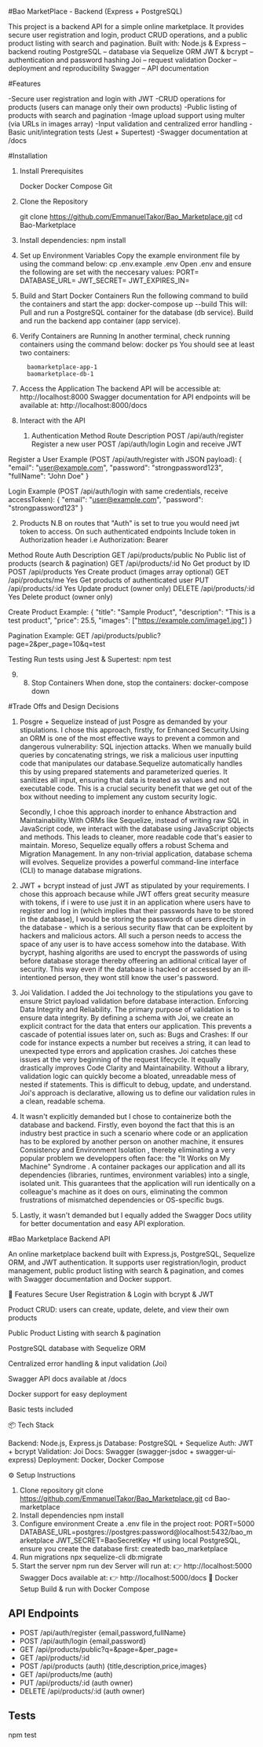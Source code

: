 #Bao MarketPlace - Backend (Express + PostgreSQL)

This project is a backend API for a simple online marketplace. It provides secure user registration and login, product CRUD operations, and a public product listing with search and pagination.
Built with:
Node.js & Express – backend routing
PostgreSQL – database via Sequelize ORM
JWT & bcrypt – authentication and password hashing
Joi – request validation
Docker – deployment and reproducibility
Swagger – API documentation



#Features



-Secure user registration and login with JWT
-CRUD operations for products (users can manage only their own products)
-Public listing of products with search and pagination
-Image upload support using multer (via URLs in images array)
-Input validation and centralized error handling
-Basic unit/integration tests (Jest + Supertest)
-Swagger documentation at /docs 

#Installation

1. Install Prerequisites

      Docker
      Docker Compose
      Git

2. Clone the Repository

      git clone https://github.com/EmmanuelTakor/Bao_Marketplace.git
      cd Bao-Marketplace

3. Install dependencies:
      npm install

4. Set up Environment Variables
      Copy the example environment file by using the command below:
      cp .env.example .env
      Open .env and ensure the following are set with the neccesary values:
         PORT=
         DATABASE_URL=
         JWT_SECRET=
         JWT_EXPIRES_IN=

5. Build and Start Docker Containers
      Run the following command to build the containers and start the app:
         docker-compose up --build
         This will:
            Pull and run a PostgreSQL container for the database (db service).
            Build and run the backend app container (app service).
6. Verify Containers are Running
      In another terminal, check running containers using the command below:
      docker ps
      You should see at least two containers:

         baomarketplace-app-1
         baomarketplace-db-1

7. Access the Application
The backend API will be accessible at:
   http://localhost:8000
Swagger documentation for API endpoints will be available at:
   http://localhost:8000/docs

8. Interact with the API


   1. Authentication
Method	                           Route	                                                                     Description
POST	                           /api/auth/register	                                                   Register a new user
POST	                           /api/auth/login	                                                      Login and receive JWT

Register a User Example (POST /api/auth/register with JSON payload):
{
  "email": "user@example.com",
  "password": "strongpassword123",
  "fullName": "John Doe"
}

Login Example (POST /api/auth/login with same credentials, receive accessToken):
{
  "email": "user@example.com",
  "password": "strongpassword123"
}

   2. Products
N.B on routes that "Auth" is set to true you would need jwt token to access. On such authenticated endpoints
Include token in Authorization header i.e Authorization: Bearer <accessToken>

Method	                        Route	                            Auth	                                       Description
GET	                   /api/products/public	                     No	                        Public list of products (search & pagination)
GET	                   /api/products/:id	                        No	                        Get product by ID
POST	                   /api/products	                              Yes	                     Create product (images array optional)
GET	                   /api/products/me	                           Yes	                     Get products of authenticated user
PUT	                   /api/products/:id	                        Yes	                     Update product (owner only)
DELETE	               /api/products/:id	                           Yes	                     Delete product (owner only)

Create Product Example:
   {
   "title": "Sample Product",
   "description": "This is a test product",
   "price": 25.5,
   "images": ["https://example.com/image1.jpg"]
   }

Pagination Example:
   GET /api/products/public?page=2&per_page=10&q=test

Testing
   Run tests using Jest & Supertest:
      npm test

9. 8. Stop Containers
   When done, stop the containers:
      docker-compose down


#Trade Offs and Design Decisions

1. Posgre + Sequelize instead of just Posgre as demanded by your stipulations.
      I chose this approach, 
      firstly, for Enhanced Security.Using an ORM is one of the most effective ways to prevent a common and dangerous vulnerability: SQL injection attacks. When we manually build queries by concatenating strings, we risk a malicious user inputting code that manipulates our database.Sequelize automatically handles this by using prepared statements and parameterized queries. It sanitizes all input, ensuring that data is treated as values and not executable code. This is a crucial security benefit that we get out of the box without needing to implement any custom security logic.
      
      Secondly, I choe this approach inorder to enhance Abstraction and Maintainability.With ORMs like Sequelize, instead of writing raw SQL in JavaScript code, we interact with the database using JavaScript objects and methods. This leads to cleaner, more readable code that's easier to maintain. Moreso, Sequelize equally offers a robust Schema and Migration Management. In any non-trivial application, database schema will evolves. Sequelize provides a powerful command-line interface (CLI) to manage database migrations. 

2. JWT + bcrypt instead of just JWT as stipulated by your requirements.
      I chose this approach because while JWT offers great security measure with tokens, if i were to use just it in an application where users have to register and log in (which implies that their passwords have to be stored in the database), I would be storing the passwords of users directly in the database - which is a serious security flaw that can be exploitent by hackers and malicious actors. All such a person needs to access the space of any user is to have access somehow into the database. With bycrypt, hashing algoriths are used to encrypt the passwords of using before database storage thereby offeering an aditional critical layer of security. This way even if the database is hacked or accessed by an ill-intentioned person, they wont still know the user's password.


3. Joi Validation. I added the Joi technology to the stipulations you gave to ensure Strict payload validation before database interaction. Enforcing Data Integrity and Reliability. The primary purpose of validation is to ensure data integrity. By defining a schema with Joi, we create an explicit contract for the data that enters our application. This prevents a cascade of potential issues later on, such as: Bugs and Crashes: If our code for instance expects a number but receives a string, it can lead to unexpected type errors and application crashes. Joi catches these issues at the very beginning of the request lifecycle. It equally drastically improves Code Clarity and Maintainability. Without a library, validation logic can quickly become a bloated, unreadable mess of nested if statements. This is difficult to debug, update, and understand. Joi's approach is declarative, allowing us to define our validation rules in a clean, readable schema.

4. It wasn't explicitly demanded but I chose to containerize both the database and backend. Firstly, even boyond the fact that this is an industry best practice in such a scenario where code or an application has to be explored by another person on another machine, it ensures Consistency and Environment Isolation , thereby eliminating a very popular problem we developpers often face: the "It Works on My Machine" Syndrome . A container packages our application and all its dependencies (libraries, runtimes, environment variables) into a single, isolated unit. This guarantees that the application will run identically on a colleague's machine as it does on ours, eliminating the common frustrations of mismatched dependencies or OS-specific bugs.

5. Lastly, it wasn't demanded but I equally added the Swagger Docs utility for better documentation and easy API exploration.










#Bao Marketplace Backend API

An online marketplace backend built with Express.js, PostgreSQL, Sequelize ORM, and JWT authentication.
It supports user registration/login, product management, public product listing with search & pagination, and comes with Swagger documentation and Docker support.

🚀 Features
Secure User Registration & Login with bcrypt & JWT

Product CRUD: users can create, update, delete, and view their own products

Public Product Listing with search & pagination

PostgreSQL database with Sequelize ORM

Centralized error handling & input validation (Joi)

Swagger API docs available at /docs

Docker support for easy deployment

Basic tests included




📦 Tech Stack


Backend: Node.js, Express.js
Database: PostgreSQL + Sequelize
Auth: JWT + bcrypt
Validation: Joi
Docs: Swagger (swagger-jsdoc + swagger-ui-express)
Deployment: Docker, Docker Compose


⚙️ Setup Instructions

1. Clone repository
git clone https://github.com/EmmanuelTakor/Bao_Marketplace.git
cd Bao-marketplace
2. Install dependencies
npm install
3. Configure environment
Create a .env file in the project root:
PORT=5000
DATABASE_URL=postgres://postgres:password@localhost:5432/bao_marketplace
JWT_SECRET=BaoSecretKey
*If using local PostgreSQL, ensure you create the database first:
createdb bao_marketplace
4. Run migrations
npx sequelize-cli db:migrate
5. Start the server
npm run dev
Server will run at:
👉 http://localhost:5000
Swagger Docs available at:
👉 http://localhost:5000/docs
🐳 Docker Setup
Build & run with Docker Compose















## API Endpoints
- POST /api/auth/register {email,password,fullName}
- POST /api/auth/login {email,password}
- GET  /api/products/public?q=&page=&per_page=
- GET  /api/products/:id
- POST /api/products (auth) {title,description,price,images}
- GET  /api/products/me (auth)
- PUT  /api/products/:id (auth owner)
- DELETE /api/products/:id (auth owner)

## Tests
npm test
